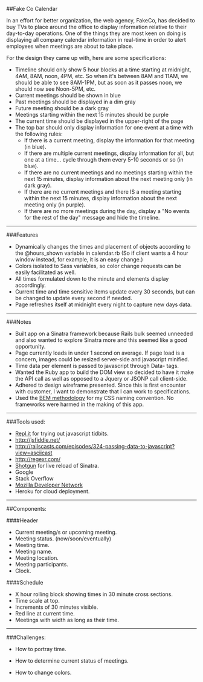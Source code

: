 ##Fake Co Calendar

In an effort for better organization, the web agency, FakeCo, has decided to buy TVs to place around the office to display information relative to their day-to-day operations. One of the things they are most keen on doing is displaying all company calendar information in real-time in order to alert employees when meetings are about to take place.

For the design they came up with, here are some specifications:

- Timeline should only show 5 hour blocks at a time starting at midnight, 4AM, 8AM, noon, 4PM, etc. So when it's between 8AM and 11AM, we should be able to see 8AM-1PM, but as soon as it passes noon, we should now see Noon-5PM, etc.
- Current meetings should be shown in blue
- Past meetings should be displayed in a dim gray
- Future meeting should be a dark gray
- Meetings starting within the next 15 minutes should be purple
- The current time should be displayed in the upper-right of the page
- The top bar should only display information for one event at a time with the following rules:
  - If there is a current meeting, display the information for that meeting (in blue).
  - If there are multiple current meetings, display information for all, but one at a time... cycle through them every 5-10 seconds or so (in blue).
  - If there are no current meetings and no meetings starting within the next 15 minutes, display information about the next meeting only (in dark gray).
  - If there are no current meetings and there IS a meeting starting within the next 15 minutes, display information about the next meeting only (in purple).
  - If there are no more meetings during the day, display a "No events for the rest of the day" message and hide the timeline.

---

###Features

- Dynamically changes the times and placement of objects according to the @hours_shown variable in calendar.rb (So if client wants a 4 hour window instead, for example, it is an easy change.)
- Colors isolated to Sass variables, so color change requests can be easily facilitated as well.
- All times formulated down to the minute and elements display accordingly. 
- Current time and time sensitive items update every 30 seconds, but can be changed to update every second if needed.
- Page refreshes itself at midnight every night to capture new days data.

---
###Notes

- Built app on a Sinatra framework because Rails bulk seemed unneeded and also wanted to explore Sinatra more and this seemed like a good opportunity.
- Page currently loads in under 1 second on average. If page load is a concern, images could be resized server-side and javascript minified.
- Time data per element is passed to javascript through Data- tags.
- Wanted the Ruby app to build the DOM view so decided to have it make the API call as well as opposed to a Jquery or JSONP call client-side.
- Adhered to design wireframe presented. Since this is first encounter with customer, I want to demonstrate that I can work to specifications.
- Used the [BEM methodology](https://en.bem.info/) for my CSS naming convention. No frameworks were harmed in the making of this app.

---
###Tools used:

- [Repl.it](https://repl.it) for trying out javascript tidbits.
- http://jsfiddle.net/
- http://railscasts.com/episodes/324-passing-data-to-javascript?view=asciicast
- http://regexr.com/
- [Shotgun](https://github.com/rtomayko/shotgun) for live reload of Sinatra.
- Google
- Stack Overflow
- [Mozilla Developer Network](https://developer.mozilla.org/en-US/)
- Heroku for cloud deployment.

---
##Components:

####Header

- Current meeting/s or upcoming meeting.
- Meeting status. (now/soon/eventually)
- Meeting time.
- Meeting name.
- Meeting location.
- Meeting participants.
- Clock.

####Schedule

- X hour rolling block showing times in 30 minute cross sections.
- Time scale at top.
- Increments of 30 minutes visible.
- Red line at current time.
- Meetings with width as long as their time.

---
###Challenges:

- How to portray time.

- How to determine current status of meetings.

- How to change colors.

